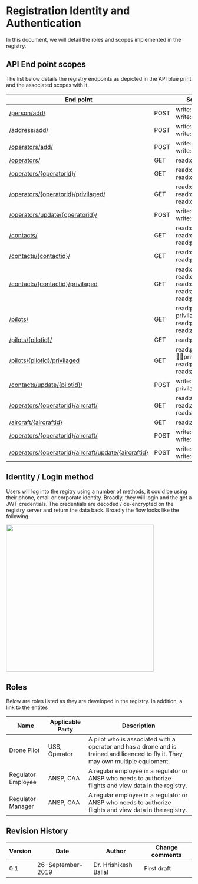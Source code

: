 # Registration Identity and Authentication 

In this document, we will detail the roles and scopes implemented in the registry. 



## API End point scopes
The list below details the registry endpoints as depicted in the API blue print and the associated scopes with it.

| [End point](https://droneregistry.herokuapp.com/api/v1/) |   | Scopes required |
| --- | --- | --- |
| [/person/add/](https://aircraftregistry.herokuapp.com/api/v1/#person-and-address-api-add-a-new-person-post) | POST | write:person write:person:privilaged |
| [/address/add/](https://aircraftregistry.herokuapp.com/api/v1/#person-and-address-api-add-a-new-address-post) | POST | write:address write:address:privilaged |
| [/operators/add/](https://aircraftregistry.herokuapp.com/api/v1/#operator-api-add-a-new-operator-post) | POST | write:operator write:operator:privilaged |
| [/operators/](https://aircraftregistry.herokuapp.com/api/v1/#operator-api-all-operators-get) | GET | read:operator |
| [/operators/{operatorid}/](https://aircraftregistry.herokuapp.com/api/v1/#operator-api-single-operator-details-get) | GET | read:operator read:operator:all |
| [/operators/{operatorid}/privilaged/](https://aircraftregistry.herokuapp.com/api/v1/#operator-api-privilaged-single-operator-details-get) | GET | read:operator read:operator:all read:operator:privilaged |
| [/operators/update/{operatorid}/](https://aircraftregistry.herokuapp.com/api/v1/#operator-api-update-existing-operator-details-post) | POST | write:operator write:operator:privilaged |
| [/contacts/](https://aircraftregistry.herokuapp.com/api/v1/#contact-api-all-contacts-get) | GET | read:contact read:operator:all read:person |
| [/contacts/{contactid}/](https://aircraftregistry.herokuapp.com/api/v1/#contact-api-single-contact-details-get) | GET | read:contact read:person |
| [/contacts/{contactid}/privilaged](https://aircraftregistry.herokuapp.com/api/v1/#contact-api-privilaged-single-contact-details-get) | GET | read:contact read:contact:all read:contact:privilaged read:address:all read:person:all |
| [/pilots/](https://aircraftregistry.herokuapp.com/api/v1/#pilot-api-all-pilots-get) | GET | read:pilot read:pilot:privilaged read:person:privilaged read:address:privilaged |
| [/pilots/{pilotid}/](https://aircraftregistry.herokuapp.com/api/v1/#pilot-api-single-pilot-details-get) | GET | read:person read:pilot |
| [/pilots/{pilotid}/privilaged](https://aircraftregistry.herokuapp.com/api/v1/#pilot-api-single-pilot-details-get-1) | GET | read:pilot read:pilot:all read:pilot:privilaged read:person:privilaged read:address:privilaged |
| [/contacts/update/{pilotid}/](https://aircraftregistry.herokuapp.com/api/v1/#pilot-api-update-existing-pilot-details-post) | POST | write:pilot write:pilot:privilaged |
| [/operators/{operatorid}/aircraft/](https://aircraftregistry.herokuapp.com/api/v1/#aircraft-api-equipment-registered-by-a-operator) | GET | read:aircraft read:aircraft:all read:aircraft:privilaged |
| [/aircraft/{aircraftid}](https://aircraftregistry.herokuapp.com/api/v1/#aircraft-api-single-aircraft-details-get) | GET | read:aircraft |
| [/operators/{operatorid}/aircraft/](https://aircraftregistry.herokuapp.com/api/v1/#aircraft-api-equipment-registered-by-a-operator-post) | POST | write:aircraft write:aircraft:privilaged |
| [/operators/{operatorid}/aircraft/update/{aircraftid}](https://aircraftregistry.herokuapp.com/api/v1/#aircraft-api-update-registered-equipment-post) | POST | write:aircraft write:aircraft:privilaged |

## Identity / Login method
Users will log into the regitry using a number of methods, it could be using their phone, email or corporate identity. Broadly, they will login and the get a JWT credentials. The credentials are decoded / de-encrypted on the registry server and return the data back. Broadly the flow looks like the following.

<img src="https://i.imgur.com/4rMHnJH.jpg" height="400">

## Roles
Below are roles listed as they are developed in the registry. In addition, a link to the entites  

| Name | Applicable Party | Description |
| --- | --- | --- |
| Drone Pilot | USS, Operator | A pilot who is associated with a operator and has a drone and is trained and licenced to fly it. They may own multiple equipment. |
| Regulator Employee | ANSP, CAA | A regular employee in a regulator or ANSP who needs to authorize flights and view data in the registry. |
| Regulator Manager | ANSP, CAA | A regular employee in a regulator or ANSP who needs to authorize flights and view data in the registry. |

## Revision History

| Version | Date | Author | Change comments |
| --- | --- | --- | --- |
| 0.1 | 26-September-2019 | Dr. Hrishikesh Ballal | First draft |
